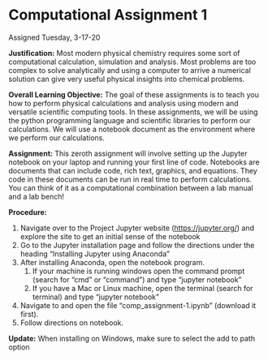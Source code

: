 # Computational Assignment 1

Assigned Tuesday, 3-17-20

**Justification:** Most modern physical chemistry requires some sort of computational calculation, simulation and analysis. Most problems are too complex to solve analytically and using a computer to arrive a numerical solution can give very useful physical insights into chemical problems. 

**Overall Learning Objective:** The goal of these assignments is to teach you how to perform physical calculations and analysis using modern and versatile scientific computing tools. In these assignments, we will be using the python programming language and scientific libraries to perform our calculations. We will use a notebook document as the environment where we perform our calculations. 

**Assignment:** This zeroth assignment will involve setting up the Jupyter notebook on your laptop and running your first line of code. Notebooks are documents that can include code, rich text, graphics, and equations. They code in these documents can be run in real time to perform calculations. You can think of it as a computational combination between a lab manual and a lab bench!

**Procedure:**

1.	Navigate over to the Project Jupyter website (https://jupyter.org/)  and explore the site to get an initial sense of the notebook
1.	Go to the Jupyter installation page and follow the directions under the heading “Installing Jupyter using Anaconda”
1.	After installing Anaconda, open the notebook program. 
      1.	If your machine is running windows open the command prompt (search for “cmd” or “command”) and type “jupyter notebook”
      1.	If you have a Mac or Linux machine, open the terminal (search for terminal) and type “jupyter notebook”
1.	Navigate to and open the file “comp_assignment-1.ipynb” (download it first).
1.	Follow directions on notebook.

**Update:** When installing on Windows, make sure to select the add to path option
